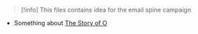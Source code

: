 > [!info] 
> This files contains idea for the email spine campaign

- Something about [The Story of O](https://en.wikipedia.org/wiki/Story_of_O)